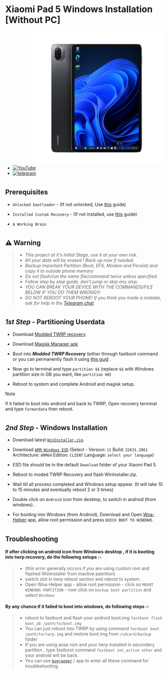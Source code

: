 # Xiaomi Pad 5 Windows Installation [Without PC]
<img align="right" src="nabu.png" width="425" alt="Windows 11 Running On A Xiaomi Pad 5">

- [![YouTube](https://github.com/Kumar-Jy/Windows-in-PocoF1-Without-PC/assets/20044626/3abc8b52-c5c6-4495-b623-d1312195d639)](https://youtu.be/57yx5eoBu5U)
- [![telegram](https://img.shields.io/badge/chat-telegram-brightgreen.svg?logo=telegram&style=flat-square)](https://t.me/WinInstaller)
#

## Prerequisites
- ```Unlocked bootloader``` - (If not unlocked, Use [this](https://github.com/Misha803/Port-Windows-11-Xiaomi-Pad-5/blob/main/guide/English/unlock-bootloader-en.md) guide)

- `Installed Custom Recovery` - (If not installed, use [this](TWRPInstallation.md) guide)

-  ```A Working Brain```
#

## ⚠️ Warning
> - _This project at it's Initial Stage, use it at your own risk._
> - _All your data will be erased ! Back up now if needed._
> - _Backup Important Partition (Boot, EFS, Modem and Persist) and copy it to outside phone memory_
> - _Do not flash/run the same file/command twice unless specified._
> - _Follow step by step guide, don't jump or skip any step._
> - _YOU CAN BREAK YOUR DEVICE WITH THE COMMANDS/FILE BELOW IF YOU DO THEM WRONG!!!_
> - _DO NOT REBOOT YOUR PHONE! If you think you made a mistake, ask for help in the [Telegram chat](https://t.me/WinInstaller)._
#

## _1st Step_ - Partitioning Userdata
- Download [Modded TWRP recovery](https://github.com/Kumar-Jy/Windows-in-NABU-Without-PC/releases/tag/Modded-TWRP-Recovery)
  
- Download [Magisk Manager apk](https://github.com/topjohnwu/Magisk/releases/download/v28.0/Magisk-v28.0.apk)
  
- Boot into _**Modded TWRP Recovery**_ (either through fastboot command or you can permanently flash it using [this guid](https://github.com/Kumar-Jy/Windows-in-NABU-Without-PC/blob/main/guide/TWRPInstallation.md) .

- Now go to terminal and type `partition $$` (replace `$$` with Windows partition size in GB you want, like `partition 60`)
 
- Reboot to system and complete Android and magisk setup.
  
> [!NOTE]
> If it failed to boot into android and back to TWRP, Open recovery terminal and type `formatdata` then reboot.
#

## _2nd Step_ - Windows Installation

- Download latest [`WinInstaller.zip`](https://github.com/Kumar-Jy/Windows-in-NABU-Without-PC/releases/tag/Nabu-WinInstaller).
  
- Download [`ARM Windows ESD`](https://worproject.com/esd) (Select - Version:  `11` Build:  `22631.2861` Architecture:  `ARM64` Edition:  `CLIENT` Language:  `select your language`)


- ESD file should be in the default `Download` folder of your Xiaomi Pad 5.
  
- Reboot to moded TWRP Recovery and flash WinInstaller.zip.
  
- Wait till all process completed and Windows setup appear. (It will take 10 to 15 minutes and eventually reboot 2 or 3 times)
  
- Double click on `Android` icon from desktop, to switch in android (from windows) .

- For booting into Windows (from Android), Download and Open [Woa-Helper](https://github.com/Marius586/WoA-Helper-update/releases/tag/WOA) app, allow root permission and press `QUICK BOOT TO WINDOWS`
#

## Troubleshooting
#### If after clicking on android icon from Windows desktop , if it is booting into twrp recovery, do the following setups :-
> - (this error generally occurs if you are using custom rom and flashed WinInstaller from inactive paerition)
> - switch slot in twrp reboot section and reboot to system.
> - Open Woa-Helper app - allow root permission - click on `MOUNT WINDOWS PARTITION` - now click on `backup boot partition` and select `Windows` 

#### By any chance if it failed to boot into windows, do following steps :-
> - reboot to fastboot and flash your android boot.img `fastboot flash boot_ab /path/to/boot.img`
> - You can just reboot into TWRP by using command `fastboot boot /path/to/twrp.img` and restore boot.img from `/sdcard/backup` folder
> - If you are using aosp rom and your twrp installed in secondery partition , type fastboot command `fastboot set_active other` and your android will be back.
> - You can use [`bugjaeger`](https://play.google.com/store/apps/details?id=eu.sisik.hackendebug&pcampaignid=web_share) / app to enter all these command for troubleshooting.
